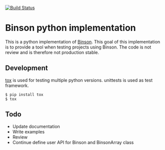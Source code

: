 [![Build Status](https://travis-ci.org/assaabloy-ppi/binson-python.svg?branch=master)](https://travis-ci.org/assaabloy-ppi/binson-python)
# Binson python implementation
This is a python implementation of [Binson](http://binson.org). This goal of this implementation is to provide a tool when testing projects using Binson. The code is not review and is therefore not production stable.
## Development
[tox](https://tox.readthedocs.io/en/latest/) is used for testing multiple python versions. unittests is used as test framework.
```
$ pip install tox
$ tox
```

## Todo
* Update documentation
* Write examples
* Review
* Continue define user API for Binson and BinsonArray class